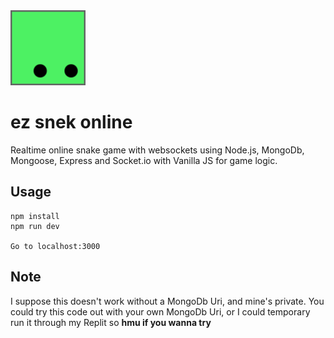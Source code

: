 <img src="https://github.com/suntoes/ez-snek-game/blob/master/resources/logo.png" alt="snek logo" width="120"/>

# ez snek online
Realtime online snake game with websockets using Node.js, MongoDb, Mongoose, Express and Socket.io with Vanilla JS for game logic.

## Usage
```
npm install
npm run dev

Go to localhost:3000
```

## Note
I suppose this doesn't work without a MongoDb Uri, and mine's private. You could try this code out with your own MongoDb Uri, or I could temporary run it through my Replit so <b>hmu if you wanna try</b>
